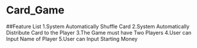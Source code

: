 # Card_Game

##Feature List
    1.System Automatically Shuffle Card
    2.System Automatically Distribute Card to the Player
    3.The Game must have Two Players
    4.User can Input Name of Player
    5.User can Input Starting Money
